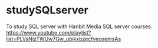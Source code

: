 # studySQLserver

To study SQL server with Hanbit Media SQL server courses.
https://www.youtube.com/playlist?list=PLVsNizTWUw7Gw_ubikxbzecfveoxemsAs
